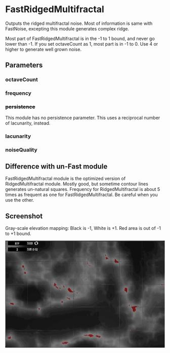 # FastRidgedMultifractal

Outputs the ridged multifractal noise. Most of information is same with FastNoise, excepting this module generates complex ridge.

Most part of FastRidgedMultifractal is in the -1 to 1 bound, and never go lower than -1. If you set octaveCount as 1, most part is in -1 to 0. Use 4 or higher to generate well grown noise.

## Parameters

### octaveCount

### frequency

### ~~persistence~~

This module has no persistence parameter. This uses a reciprocal number of lacunarity, instead.

### lacunarity

### noiseQuality

## Difference with un-Fast module

FastRidgedMultifractal module is the optimized version of RidgedMultifractal module. Mostly good, but sometime contour lines generates un-natural squares. Frequency for RidgedMultifractal is about 5 times as frequent as one for FastRidgedMultifractal. Be careful when you use the other.

## Screenshot

Gray-scale elevation mapping: Black is -1, White is +1. Red area is out of -1 to +1 bound.

![](/assets/BoundCheck_FastRidgedMultifractal.png)

